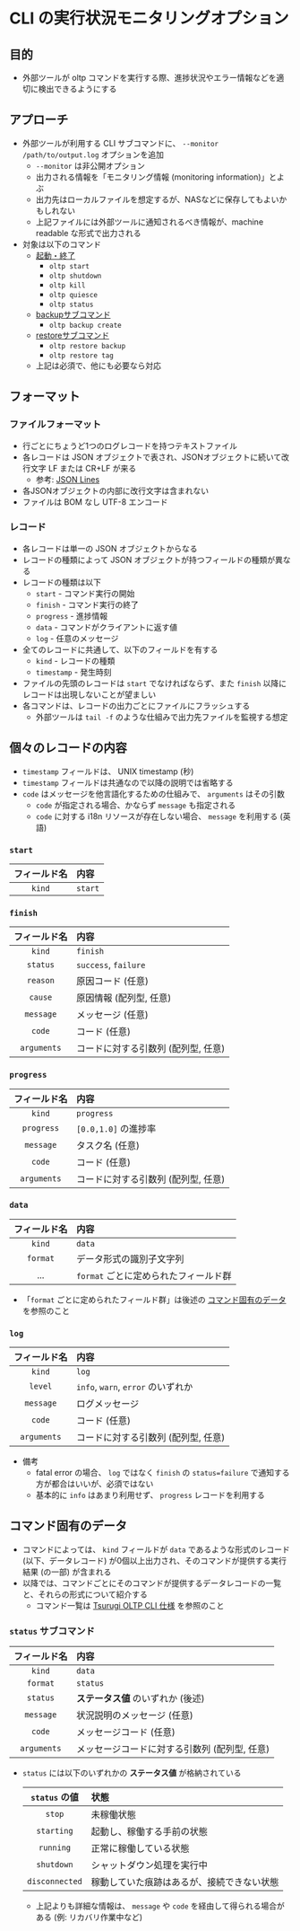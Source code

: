 # CLI の実行状況モニタリングオプション

## 目的

* 外部ツールが oltp コマンドを実行する際、進捗状況やエラー情報などを適切に検出できるようにする

## アプローチ

* 外部ツールが利用する CLI サブコマンドに、 `--monitor /path/to/output.log` オプションを追加
  * `--monitor` は非公開オプション
  * 出力される情報を「モニタリング情報 (monitoring information)」とよぶ
  * 出力先はローカルファイルを想定するが、NASなどに保存してもよいかもしれない
  * 上記ファイルには外部ツールに通知されるべき情報が、machine readable な形式で出力される
* 対象は以下のコマンド
  * [起動・終了](cli-spec-ja.md#%E8%B5%B7%E5%8B%95%E7%B5%82%E4%BA%86)
    * `oltp start`
    * `oltp shutdown`
    * `oltp kill`
    * `oltp quiesce`
    * `oltp status`
  * [backupサブコマンド](cli-spec-ja.md#backup-%E3%82%B5%E3%83%96%E3%82%B3%E3%83%9E%E3%83%B3%E3%83%89)
    * `oltp backup create`
  * [restoreサブコマンド](cli-spec-ja.md#restore-%E3%82%B5%E3%83%96%E3%82%B3%E3%83%9E%E3%83%B3%E3%83%89)
    * `oltp restore backup`
    * `oltp restore tag`
  * 上記は必須で、他にも必要なら対応

## フォーマット

### ファイルフォーマット

* 行ごとにちょうど1つのログレコードを持つテキストファイル
* 各レコードは JSON オブジェクトで表され、JSONオブジェクトに続いて改行文字 LF または CR+LF が来る
  * 参考: [JSON Lines](https://jsonlines.org/)
* 各JSONオブジェクトの内部に改行文字は含まれない
* ファイルは BOM なし UTF-8 エンコード

### レコード

* 各レコードは単一の JSON オブジェクトからなる
* レコードの種類によって JSON オブジェクトが持つフィールドの種類が異なる
* レコードの種類は以下
  * `start` - コマンド実行の開始
  * `finish` - コマンド実行の終了
  * `progress` - 進捗情報
  * `data` - コマンドがクライアントに返す値
  * `log` - 任意のメッセージ
* 全てのレコードに共通して、以下のフィールドを有する
  * `kind` - レコードの種類
  * `timestamp` - 発生時刻
* ファイルの先頭のレコードは `start` でなければならず、また `finish` 以降にレコードは出現しないことが望ましい
* 各コマンドは、レコードの出力ごとにファイルにフラッシュする
  * 外部ツールは `tail -f` のような仕組みで出力先ファイルを監視する想定

## 個々のレコードの内容

* `timestamp` フィールドは、 UNIX timestamp (秒)
* `timestamp` フィールドは共通なので以降の説明では省略する
* `code` はメッセージを他言語化するための仕組みで、 `arguments` はその引数
  * `code` が指定される場合、かならず `message` も指定される
  * `code` に対する i18n リソースが存在しない場合、 `message` を利用する (英語)

### `start`

| フィールド名 | 内容 |
|:-:|:--|
| `kind` | `start` |

### `finish`

| フィールド名 | 内容 |
|:-:|:--|
| `kind` | `finish` |
| `status` | `success`, `failure` |
| `reason` | 原因コード (任意) |
| `cause` | 原因情報 (配列型, 任意) |
| `message` | メッセージ (任意) |
| `code` | コード (任意) |
| `arguments` | コードに対する引数列 (配列型, 任意) |

### `progress`

| フィールド名 | 内容 |
|:-:|:--|
| `kind` | `progress` |
| `progress` | `[0.0,1.0]` の進捗率 |
| `message` | タスク名 (任意) |
| `code` | コード (任意) |
| `arguments` | コードに対する引数列 (配列型, 任意) |

### `data`

| フィールド名 | 内容 |
|:-:|:--|
| `kind` | `data` |
| `format` | データ形式の識別子文字列 |
| ... | `format` ごとに定められたフィールド群 |

* 「`format` ごとに定められたフィールド群」は後述の [コマンド固有のデータ](#コマンド固有のデータ) を参照のこと

### `log`

| フィールド名 | 内容 |
|:-:|:--|
| `kind` | `log` |
| `level` | `info`, `warn`, `error` のいずれか |
| `message` | ログメッセージ |
| `code` | コード (任意) |
| `arguments` | コードに対する引数列 (配列型, 任意) |

* 備考
  * fatal error の場合、 `log` ではなく `finish` の `status=failure` で通知する方が都合はいいが、必須ではない
  * 基本的に `info` はあまり利用せず、 `progress` レコードを利用する

## コマンド固有のデータ

* コマンドによっては、 `kind` フィールドが `data` であるような形式のレコード (以下、データレコード) が0個以上出力され、そのコマンドが提供する実行結果 (の一部) が含まれる
* 以降では、コマンドごとにそのコマンドが提供するデータレコードの一覧と、それらの形式について紹介する
  * コマンド一覧は [Tsurugi OLTP CLI 仕様](cli-spec-ja.md) を参照のこと

### `status` サブコマンド

| フィールド名 | 内容 |
|:-:|:--|
| `kind` | `data` |
| `format` | `status` |
| `status` | __ステータス値__ のいずれか (後述) |
| `message` | 状況説明のメッセージ (任意) |
| `code` | メッセージコード (任意) |
| `arguments` | メッセージコードに対する引数列 (配列型, 任意) |

* `status` には以下のいずれかの __ステータス値__ が格納されている

  | `status` の値 | 状態 |
  |:-:|:--|
  | `stop` | 未稼働状態 |
  | `starting` | 起動し、稼働する手前の状態 |
  | `running` | 正常に稼働している状態 |
  | `shutdown` | シャットダウン処理を実行中 |
  | `disconnected` | 稼動していた痕跡はあるが、接続できない状態 |

  * 上記よりも詳細な情報は、 `message` や `code` を経由して得られる場合がある (例: リカバリ作業中など)